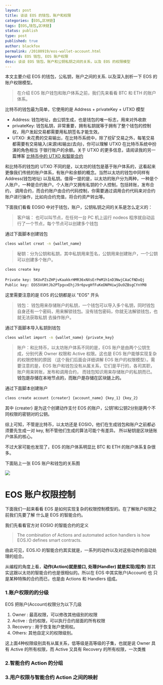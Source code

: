 ```yaml
---
layout: post
title: 谈谈 EOS 的钱包，账户和权限
categories: [EOS,区块链]
tags: [EOS,钱包,区块链]
status: publish
type: post
published: true
author: blackfox
permalink: /20180919/eos-wallet-account.html
keyword: EOS 钱包, EOS 账户权限
desc: 谈谈 EOS 钱包，账户和公钥私钥之间的关系，以及 EOS 的权限模型
---
```


本文主要介绍 EOS 的钱包，公私钥，账户之间的关系. 以及深入剖析一下 EOS 的账户权限模型。

> 在介绍 EOS 账户钱包和账户体系之前，我们先来看看 BTC 和 ETH 的账户体系。

比特币的钱包最为简单，它使用的是 Address + privateKey + UTXO 模型

* Address: 钱包地址，由公钥生成，也是钱包的唯一标志，用来对外收款
* privateKey: 钱包私钥，非常重要，拥有私钥就等于拥有了整个钱包的控制权，用户发起交易都需要用私钥签名才能生效。
* UTXO: 未花费的交易输出，在比特币系统中，除了挖矿交易之外，每笔交易都需要有交易输入(来源)和输出(去向)，你可以理解 UTXO 在比特币系统中扮演的角色相当
于银行账户的余额。关于 UTXO 的更多信息，请阅读我的另一篇博客 [比特币中的 UTXO 和智能合约](/20180322/btc-utxo.html)

和比特币的钱包的 UTXO 不同的是，以太坊的钱包是基于账户体系的，这看起来更像我们传统的账户体系，有账户和余额的概念。当然以太坊的钱包中同样有
Address(钱包地址) 以及私钥。值得一提的是，以太坊的账户分为两种，一种是个人账户，一种是合约账户。个人账户又拥有私钥的个人控制，包括转账，发布合约，
调用合约，而合约账户由合约代码控制，你需要通过调用合约代码来对合约账户进行操作，比如向合约充值，将合约资产转出等。

下面我们看看 EOSIO 中对于钱包，账户，公钥私钥之间的关系是怎么定义的：

> 客户端： 也可以叫节点，在任何一台 PC 机上运行 nodeos 程序就自动运行了一个节点，每个节点可以创建多个钱包 

通过下面脚本创建钱包

```bash
cleos wallet creat -n {wallet_name}
```

> 秘钥：分为公钥和私钥，其中私钥用来签名，公钥用来创建账户，一个公钥可以创建多个账户。

```bash
cleos create key 

Private key: 5KUvPZsZHPjvKaakkrHMR36xNXsErPmM1h1nD3NwjCAaCfNDxQj
Public key: EOS5VUHtJb2PTpgvxEhjJ9r6pvgHfFuKeDNPHiwjDu9ZBsgCYnYM8
```

这里需要注意的是 EOS 的公钥都是以 "EOS" 开头

> 钱包： 钱包用来存储账户的私钥，一个钱包可以导入多个私钥，同时钱包自身还有一个密码，用来解锁钱包。没有钱包密码，你就无法解锁钱包，也就无法获取私钥
去操作账户。

通过下面脚本导入私钥到钱包

```bash
cleos wallet import -n {wallet_name} {private_key}
```

> 账户：和比特币，以太坊账户体系不同的是，EOS 账户是由两个公钥生成，分别代表 Owner 权限和 Active 权限。这也是 EOS 账户能够实现复杂的权限控制的原因
（这个我们后面会详细讲解 EOS 账户的权限模型）。需要注意的是，EOS 账户和钱包没有从属关系，它们是平行的，各司其职，账户用来转账，发布和调用合约，
而钱包知识用来存储账户的私钥而已。__钱包是存储在本地节点的，而账户是存储在区块链上的。__

通过下面脚本创建账户

```bash
cleos create account {creater} {account_name} {key_1} {key_2}
```

其中 {creater}  是为这个创建动作支付 EOS 的账户，公钥1和公钥2分别是两个不同权限的密钥对的公钥。

综上可知，不管是比特币，以太坊还是 EOSIO，他们在生成钱包和账户之前都必须要先生成一对 key, 制不管他们生成的算法可能个有差异。
所以秘钥是区块链账户体系的核心。

不过大家可能也发现了，EOS 的账户体系明显比 BTC 和 ETH 的账户体系复杂很多。

下面贴上一张 EOS 账户和钱包的关系图

<img class="img-view" data-src="https://upload-images.jianshu.io/upload_images/2476164-9d5f33c27746c19b.png?imageMogr2/auto-orient/strip%7CimageView2/2/w/778/format/webp" src="/images/1px.png" />


EOS 账户权限控制
========

下面我们一起来看看 EOS 是如何实现复杂的权限控制模型的。在了解账户权限之前我们先要了解 什么是 EOS 的智能合约。

我们先看看官方对 EOSIO 的智能合约的定义

> The combination of Actions and automated action handlers is how EOS.IO defines smart contracts.

由此可见，EOS.IO 的智能合约其实就是，一系列的动作以及对这些动作的自动处理的组合。

从编程的角度上看，__动作(Action)就是接口, 处理(Handler) 就是实现(程序)__ 那其实这跟以太坊的智能合约也是很相似的。所以在 EOS 中其实账户(Account) 也
只是某种特殊的合约而已，也是由 Actions 和 Handlers 组成。

### 1.账户权限的的分级

EOS 把账户(Account)权限分为以下几级
1. Owner : 最高权限，可以修改其他级别的权限
2. Active : 合约权限，可以执行合约层面的所有权限
3. Recovery : 用于恢复账户使用权。
4. Others: 其他自定义的权限级别。

这上面4种权限级别具有从属关系，低等级是高等级的子集，也就是说 Owner 具有 Active 的所有权限，而 Active 又具有 Recovery 的所有权限，一次类推

### 2.智能合约 Action 的分组

### 3.用户权限与智能合约 Action 之间的映射



